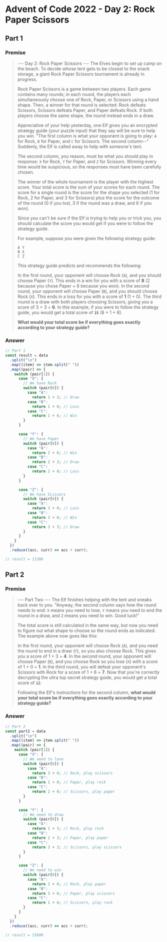 # Advent of Code 2022 - Day 2: Rock Paper Scissors

## Part 1

### Premise

> --- Day 2: Rock Paper Scissors ---
> The Elves begin to set up camp on the beach. To decide whose tent gets to be closest to the snack storage, a giant Rock Paper Scissors tournament is already in progress.
>
> Rock Paper Scissors is a game between two players. Each game contains many rounds; in each round, the players each simultaneously choose one of Rock, Paper, or Scissors using a hand shape. Then, a winner for that round is selected: Rock defeats Scissors, Scissors defeats Paper, and Paper defeats Rock. If both players choose the same shape, the round instead ends in a draw.
>
> Appreciative of your help yesterday, one Elf gives you an encrypted strategy guide (your puzzle input) that they say will be sure to help you win. "The first column is what your opponent is going to play: `A` for Rock, `B` for Paper, and `C` for Scissors. The second column--" Suddenly, the Elf is called away to help with someone's tent.
>
> The second column, you reason, must be what you should play in response: `X` for Rock, `Y` for Paper, and `Z` for Scissors. Winning every time would be suspicious, so the responses must have been carefully chosen.
>
> The winner of the whole tournament is the player with the highest score. Your total score is the sum of your scores for each round. The score for a single round is the score for the shape you selected (1 for Rock, 2 for Paper, and 3 for Scissors) plus the score for the outcome of the round (0 if you lost, 3 if the round was a draw, and 6 if you won).
>
> Since you can't be sure if the Elf is trying to help you or trick you, you should calculate the score you would get if you were to follow the strategy guide.
>
> For example, suppose you were given the following strategy guide:
>
> ```
> A Y
> B X
> C Z
> ```
>
> This strategy guide predicts and recommends the following:
>
> In the first round, your opponent will choose Rock (`A`), and you should choose Paper (`Y`). This ends in a win for you with a score of **8** (2 because you chose Paper + 6 because you won).
> In the second round, your opponent will choose Paper (`B`), and you should choose Rock (`X`). This ends in a loss for you with a score of **1** (1 + 0).
> The third round is a draw with both players choosing Scissors, giving you a score of 3 + 3 = **6**.
> In this example, if you were to follow the strategy guide, you would get a total score of **`15`** (8 + 1 + 6).
>
> **What would your total score be if everything goes exactly according to your strategy guide?**

### Answer

```javascript
// Part 1
const result = data
  .split("\n")
  .map((item) => item.split(" "))
  .map((pair) => {
    switch (pair[1]) {
      case "X": {
        // We have Rock
        switch (pair[0]) {
          case "A":
            return 1 + 3; // Draw
          case "B":
            return 1 + 0; // Loss
          case "C":
            return 1 + 6; // Win
        }
      }

      case "Y": {
        // We have Paper
        switch (pair[0]) {
          case "A":
            return 2 + 6; // Win
          case "B":
            return 2 + 3; // Draw
          case "C":
            return 2 + 0; // Loss
        }
      }

      case "Z": {
        // We have Scissors
        switch (pair[0]) {
          case "A":
            return 3 + 0; // Loss
          case "B":
            return 3 + 6; // Win
          case "C":
            return 3 + 3; // Draw
        }
      }
    }
  })
  .reduce((acc, curr) => acc + curr);

// result = 11386
```

## Part 2

### Premise

> --- Part Two ---
> The Elf finishes helping with the tent and sneaks back over to you. "Anyway, the second column says how the round needs to end: `X` means you need to lose, `Y` means you need to end the round in a draw, and `Z` means you need to win. Good luck!"
>
> The total score is still calculated in the same way, but now you need to figure out what shape to choose so the round ends as indicated. The example above now goes like this:
>
> In the first round, your opponent will choose Rock (`A`), and you need the round to end in a draw (`Y`), so you also choose Rock. This gives you a score of 1 + 3 = **4**.
> In the second round, your opponent will choose Paper (`B`), and you choose Rock so you lose (`X`) with a score of 1 + 0 = **1**.
> In the third round, you will defeat your opponent's Scissors with Rock for a score of 1 + 6 = **7**.
> Now that you're correctly decrypting the ultra top secret strategy guide, you would get a total score of **`12`**.
>
> Following the Elf's instructions for the second column, **what would your total score be if everything goes exactly according to your strategy guide?**

### Answer

```javascript
// Part 2
const part2 = data
  .split("\n")
  .map((item) => item.split(" "))
  .map((pair) => {
    switch (pair[1]) {
      case "X": {
        // We need to lose
        switch (pair[0]) {
          case "A":
            return 3 + 0; // Rock, play scissors
          case "B":
            return 1 + 0; // Paper, play rock
          case "C":
            return 2 + 0; // Scissors, play paper
        }
      }

      case "Y": {
        // We need to draw
        switch (pair[0]) {
          case "A":
            return 1 + 3; // Rock, play rock
          case "B":
            return 2 + 3; // Paper, play paper
          case "C":
            return 3 + 3; // Scissors, play scissors
        }
      }

      case "Z": {
        // We need to win
        switch (pair[0]) {
          case "A":
            return 2 + 6; // Rock, play paper
          case "B":
            return 3 + 6; // Paper, play scissors
          case "C":
            return 1 + 6; // Scissors, play rock
        }
      }
    }
  })
  .reduce((acc, curr) => acc + curr);

// result = 13600
```
